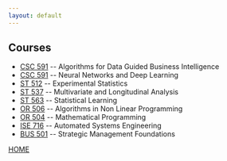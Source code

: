 ```yaml
---
layout: default
---
```


## Courses
*   [CSC 591](https://www.engineeringonline.ncsu.edu/course/csc-591-algorithms-for-data-guided-business-intelligence/) -- Algorithms for Data Guided Business Intelligence
*   [CSC 591](https://www.engineeringonline.ncsu.edu/course/csc-591-neural-networks/) -- Neural Networks and Deep Learning
*   [ST 512](https://wolfware.ncsu.edu/courses/details/?sis_id=SIS:2020:1:1:ST:512:001) -- Experimental Statistics
*   [ST 537](https://wolfware.ncsu.edu/courses/details/?sis_id=SIS:2020:1:1:ST:537:001) -- Multivariate and Longitudinal Analysis
*   [ST 563](https://wolfware.ncsu.edu/courses/details/?sis_id=SIS:2020:8:1:ST:563:001) -- Statistical Learning
*   [OR 506](https://wolfware.ncsu.edu/courses/details/?sis_id=SIS:2019:8:1:OR:506:001) -- Algorithms in Non Linear Programming
*   [OR 504](https://wolfware.ncsu.edu/courses/details/?sis_id=SIS:2019:8:1:OR:504:001) -- Mathematical Programming
*   [ISE 716](https://wolfware.ncsu.edu/courses/details/?sis_id=SIS:2019:8:1:ISE:716:001) -- Automated Systems Engineering
*   [BUS 501](https://wolfware.ncsu.edu/courses/details/?sis_id=SIS:2019:8:1:BUS:501:001) -- Strategic Management Foundations



[HOME](./)
